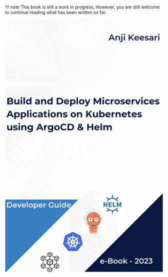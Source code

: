 #
!!! note
    This book is still a work in progress, However, you are still welcome to continue reading what has been written so far.

![illustration.png](images/book-cover.png)
